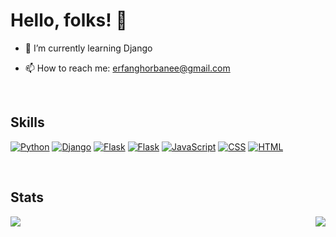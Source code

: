 # Hello, folks! 👋

- 🌱 I’m currently learning Django

- 📫 How to reach me: erfanghorbanee@gmail.com

<br>

## Skills

<p>
    <a href=""#""><img alt="Python" src="https://img.shields.io/badge/Python-14354C?style=flat-square&logo=python&logoColor=white"></a>
    <a href="#"><img alt="Django" src="https://img.shields.io/badge/-Django-092E20?style=flat-square&logo=Django&logoColor=white"></a>
    <a href="#"><img alt="Flask" src="https://img.shields.io/badge/-Flask-000000?style=flat-square&logo=Flask&logoColor=white"></a>
    <a href="#"><img alt="Flask" src="https://img.shields.io/badge/Wordpress-21759B?style=flat-square&logo=wordpress&logoColor=white"></a>
    <a href=""#""><img alt="JavaScript" src="https://img.shields.io/badge/JavaScript-F7DF1E?style=flat-square&logo=javascript&logoColor=black"></a>
    <a href=""#""><img alt="CSS" src="https://img.shields.io/badge/CSS-1572B6?style=flat-square&logo=css3&logoColor=white"></a>
    <a href=""#""><img alt="HTML" src="https://img.shields.io/badge/HTML-E34F26?style=flat-square&logo=html5&logoColor=white"></a>
</p>

<br>

## Stats

<div>
<a href="https://github.com/erfanghorbanee">
  <img align="right" src="https://github-readme-stats.vercel.app/api/top-langs/?username=erfanghorbanee&show_icons=true&theme=cobalt&layout=demo" />
</a>

<a href="https://github.com/erfanghorbanee">
  <img align="left" src="https://github-readme-stats.vercel.app/api?username=erfanghorbanee&show_icons=true&theme=cobalt" />
</a>
</div>






